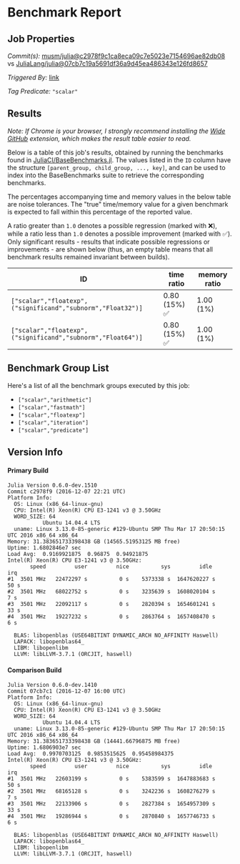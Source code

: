 # Benchmark Report

## Job Properties

*Commit(s):* [musm/julia@c2978f9c1ca8eca09c7e5023e7154696ae82db08](https://github.com/musm/julia/commit/c2978f9c1ca8eca09c7e5023e7154696ae82db08) vs [JuliaLang/julia@07cb7c19a5691df36a9d45ea486343e126fd8657](https://github.com/JuliaLang/julia/commit/07cb7c19a5691df36a9d45ea486343e126fd8657)

*Triggered By:* [link](https://github.com/JuliaLang/julia/pull/19484#issuecomment-265574352)

*Tag Predicate:* `"scalar"`

## Results

*Note: If Chrome is your browser, I strongly recommend installing the [Wide GitHub](https://chrome.google.com/webstore/detail/wide-github/kaalofacklcidaampbokdplbklpeldpj?hl=en)
extension, which makes the result table easier to read.*

Below is a table of this job's results, obtained by running the benchmarks found in
[JuliaCI/BaseBenchmarks.jl](https://github.com/JuliaCI/BaseBenchmarks.jl). The values
listed in the `ID` column have the structure `[parent_group, child_group, ..., key]`,
and can be used to index into the BaseBenchmarks suite to retrieve the corresponding
benchmarks.

The percentages accompanying time and memory values in the below table are noise tolerances. The "true"
time/memory value for a given benchmark is expected to fall within this percentage of the reported value.

A ratio greater than `1.0` denotes a possible regression (marked with :x:), while a ratio less
than `1.0` denotes a possible improvement (marked with :white_check_mark:). Only significant results - results
that indicate possible regressions or improvements - are shown below (thus, an empty table means that all
benchmark results remained invariant between builds).

| ID | time ratio | memory ratio |
|----|------------|--------------|
| `["scalar","floatexp",("significand","subnorm","Float32")]` | 0.80 (15%) :white_check_mark: | 1.00 (1%)  |
| `["scalar","floatexp",("significand","subnorm","Float64")]` | 0.80 (15%) :white_check_mark: | 1.00 (1%)  |

## Benchmark Group List

Here's a list of all the benchmark groups executed by this job:

- `["scalar","arithmetic"]`
- `["scalar","fastmath"]`
- `["scalar","floatexp"]`
- `["scalar","iteration"]`
- `["scalar","predicate"]`

## Version Info

#### Primary Build

```
Julia Version 0.6.0-dev.1510
Commit c2978f9 (2016-12-07 22:21 UTC)
Platform Info:
  OS: Linux (x86_64-linux-gnu)
  CPU: Intel(R) Xeon(R) CPU E3-1241 v3 @ 3.50GHz
  WORD_SIZE: 64
           Ubuntu 14.04.4 LTS
  uname: Linux 3.13.0-85-generic #129-Ubuntu SMP Thu Mar 17 20:50:15 UTC 2016 x86_64 x86_64
Memory: 31.383651733398438 GB (14565.51953125 MB free)
Uptime: 1.6802846e7 sec
Load Avg:  0.9169921875  0.96875  0.94921875
Intel(R) Xeon(R) CPU E3-1241 v3 @ 3.50GHz: 
       speed         user         nice          sys         idle          irq
#1  3501 MHz   22472297 s          0 s    5373338 s  1647620227 s         50 s
#2  3501 MHz   68022752 s          0 s    3235639 s  1608020104 s          7 s
#3  3501 MHz   22092117 s          0 s    2820394 s  1654601241 s         33 s
#4  3501 MHz   19227232 s          0 s    2863764 s  1657408470 s          6 s

  BLAS: libopenblas (USE64BITINT DYNAMIC_ARCH NO_AFFINITY Haswell)
  LAPACK: libopenblas64_
  LIBM: libopenlibm
  LLVM: libLLVM-3.7.1 (ORCJIT, haswell)

```

#### Comparison Build

```
Julia Version 0.6.0-dev.1410
Commit 07cb7c1 (2016-12-07 16:00 UTC)
Platform Info:
  OS: Linux (x86_64-linux-gnu)
  CPU: Intel(R) Xeon(R) CPU E3-1241 v3 @ 3.50GHz
  WORD_SIZE: 64
           Ubuntu 14.04.4 LTS
  uname: Linux 3.13.0-85-generic #129-Ubuntu SMP Thu Mar 17 20:50:15 UTC 2016 x86_64 x86_64
Memory: 31.383651733398438 GB (14441.66796875 MB free)
Uptime: 1.6806903e7 sec
Load Avg:  0.9970703125  0.9853515625  0.95458984375
Intel(R) Xeon(R) CPU E3-1241 v3 @ 3.50GHz: 
       speed         user         nice          sys         idle          irq
#1  3501 MHz   22603199 s          0 s    5383599 s  1647883683 s         50 s
#2  3501 MHz   68165128 s          0 s    3242236 s  1608276279 s          7 s
#3  3501 MHz   22133906 s          0 s    2827384 s  1654957309 s         33 s
#4  3501 MHz   19286944 s          0 s    2870840 s  1657746733 s          6 s

  BLAS: libopenblas (USE64BITINT DYNAMIC_ARCH NO_AFFINITY Haswell)
  LAPACK: libopenblas64_
  LIBM: libopenlibm
  LLVM: libLLVM-3.7.1 (ORCJIT, haswell)

```
